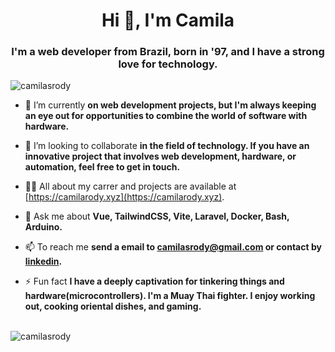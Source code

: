 <h1 align="center">Hi 👋, I'm Camila</h1>
<h3 align="center">I'm a web developer from Brazil, born in '97, and I have a strong love for technology. </h3>

<p align="left"> <img src="https://komarev.com/ghpvc/?username=camilasrody&label=Profile%20views&color=0e75b6&style=flat" alt="camilasrody" /> </p>

- 🔭 I’m currently **on web development projects, but I'm always keeping an eye out for opportunities to combine the world of software with hardware.**

- 🤝 I’m looking to collaborate **in the field of technology. If you have an innovative project that involves web development, hardware, or automation, feel free to get in touch.**

- 👨‍💻 All about my carrer and projects are available at [https://camilarody.xyz](https://camilarody.xyz).

- 💬 Ask me about **Vue, TailwindCSS, Vite, Laravel, Docker, Bash, Arduino.**

- 📫 To reach me **send a email to camilasrody@gmail.com or contact by [linkedin](https://www.linkedin.com/in/camilarody).**

- ⚡ Fun fact **I have a deeply captivation for tinkering things and hardware(microcontrollers). I'm a Muay Thai fighter. I enjoy working out, cooking oriental dishes, and gaming.**
<br />
<div><img align="center" src="https://github-readme-stats.vercel.app/api/top-langs?username=camilasrody&show_icons=true&locale=en&layout=compact" alt="camilasrody" /></div>
<br />

